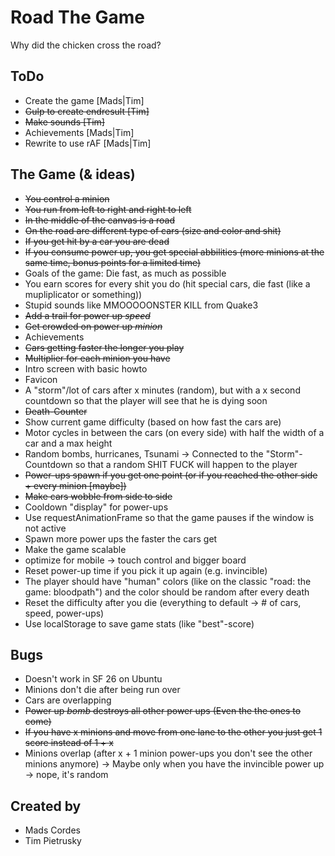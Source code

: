 Road The Game
===

Why did the chicken cross the road?


## ToDo

* Create the game [Mads|Tim]
* ~~Gulp to create endresult [Tim]~~
* ~~Make sounds [Tim]~~
* Achievements [Mads|Tim]
* Rewrite to use rAF [Mads|Tim]


## The Game (& ideas)

* ~~You control a minion~~
* ~~You run from left to right and right to left~~
* ~~In the middle of the canvas is a road~~
* ~~On the road are different type of cars (size and color and shit)~~
* ~~If you get hit by a car you are dead~~
* ~~If you consume power up, you get special abbilities (more minions at the same time, bonus points for a limited time)~~
* Goals of the game: Die fast, as much as possible
* You earn scores for every shit you do (hit special cars, die fast (like a mupliplicator or something))
* Stupid sounds like MMOOOOONSTER KILL from Quake3
* ~~Add a trail for power up *speed*~~
* ~~Get crowded on power up *minion*~~
* Achievements
* ~~Cars getting faster the longer you play~~
* ~~Multiplier for each minion you have~~
* Intro screen with basic howto
* Favicon
* A "storm"/lot of cars after x minutes (random), but with a x second countdown so that the player will see that he is dying soon
* ~~Death-Counter~~
* Show current game difficulty (based on how fast the cars are)
* Motor cycles in between the cars (on every side) with half the width of a car and a max height
* Random bombs, hurricanes, Tsunami -> Connected to the "Storm"-Countdown so that a random SHIT FUCK will happen to the player
* ~~Power-ups spawn if you get one point (or if you reached the other side + every minion [maybe])~~
* ~~Make cars wobble from side to side~~
* Cooldown "display" for power-ups
* Use requestAnimationFrame so that the game pauses if the window is not active
* Spawn more power ups the faster the cars get
* Make the game scalable
* optimize for mobile -> touch control and bigger board
* Reset power-up time if you pick it up again (e.g. invincible)
* The player should have "human" colors (like on the classic "road: the game: bloodpath") and the color should be random after every death
* Reset the difficulty after you die (everything to default -> # of cars, speed, power-ups)
* Use localStorage to save game stats (like "best"-score)


## Bugs

* Doesn't work in SF 26 on Ubuntu
* Minions don't die after being run over
* Cars are overlapping
* ~~Power up *bomb* destroys all other power ups (Even the the ones to come)~~
* ~~If you have x minions and move from one lane to the other you just get 1 score instead of 1 + x~~
* Minions overlap (after x + 1 minion power-ups you don't see the other minions anymore) -> Maybe only when you have the invincible power up -> nope, it's random


## Created by

* Mads Cordes
* Tim Pietrusky